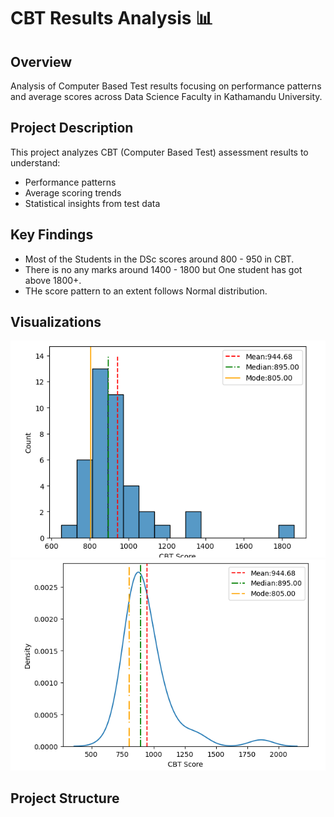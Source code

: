 # CBT Results Analysis 📊

## Overview
Analysis of Computer Based Test results focusing on performance patterns and average scores across Data Science Faculty in Kathamandu University.

## Project Description
This project analyzes CBT (Computer Based Test) assessment results to understand:
- Performance patterns
- Average scoring trends
- Statistical insights from test data

## Key Findings
- Most of the Students in the DSc scores around 800 - 950 in CBT.
- There is no any marks around 1400 - 1800 but One student has got above 1800+.
- THe score pattern to an extent follows Normal distribution.

## Visualizations
![Marks shown in Histogram](images/CBT-Histogram.png)
![Marks shown in KDE ](images/CBT-KDplot.png)

## Project Structure
